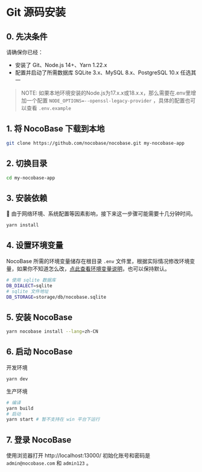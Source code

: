 # Git 源码安装

## 0. 先决条件

请确保你已经：

* 安装了 Git、Node.js 14+、Yarn 1.22.x
* 配置并启动了所需数据库 SQLite 3.x、MySQL 8.x、PostgreSQL 10.x 任选其一

> NOTE: 如果本地环境安装的Node.js为17.x.x或18.x.x，那么需要在.env里增加一个配置 `NODE_OPTIONS=--openssl-legacy-provider` ，具体的配置也可以查看 `.env.example`

## 1. 将 NocoBase 下载到本地

```bash
git clone https://github.com/nocobase/nocobase.git my-nocobase-app
```

## 2. 切换目录

```bash
cd my-nocobase-app
```

## 3. 安装依赖

📢 由于网络环境、系统配置等因素影响，接下来这一步骤可能需要十几分钟时间。  

```bash
yarn install
```

## 4. 设置环境变量

NocoBase 所需的环境变量储存在根目录 `.env` 文件里，根据实际情况修改环境变量，如果你不知道怎么改，[点此查看环境变量说明](/api/env)，也可以保持默认。

```bash
# 使用 sqlite 数据库
DB_DIALECT=sqlite
# sqlite 文件地址
DB_STORAGE=storage/db/nocobase.sqlite
```

## 5. 安装 NocoBase

```bash
yarn nocobase install --lang=zh-CN
```

## 6. 启动 NocoBase

开发环境

```bash
yarn dev
```

生产环境

```bash
# 编译
yarn build
# 启动
yarn start # 暂不支持在 win 平台下运行
```

## 7. 登录 NocoBase

使用浏览器打开 http://localhost:13000/ 初始化账号和密码是 `admin@nocobase.com` 和 `admin123` 。
